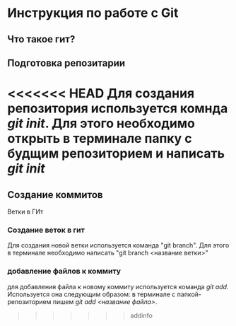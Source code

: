 # Инструкция по работе с Git

## Что такое гит?

## Подготовка репозитарии
<<<<<<< HEAD
Для создания репозитория используется комнда *git init*. Для этого необходимо открыть в терминале папку с будщим репозиторием и написать *git init*
=======

## Создание коммитов

Ветки в ГИт
### Создание веток в гит
Для создания новой ветки используется команда "git branch". Для этого в терминале необходимо написать "git branch <название ветки>"
### добавление файлов к коммиту
для добавления файла к новому коммиту используется команда *git add*. Используется она следующим образом: в терминале с папкой-репозиторием пишем *git add <название файла>*.
>>>>>>> addinfo
